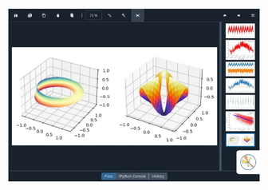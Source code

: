 ![Spyder plots pane displaying a 3D visualization in the main panel, with options above for saving, zooming or removing it, and a right panel with thumbnails of other previous plots](/assets/media/matplotlib.webp "Browse all your plots in a single place")